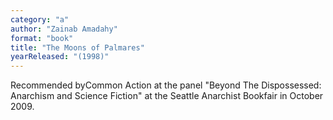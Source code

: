 ```yaml
---
category: "a"
author: "Zainab Amadahy"
format: "book"
title: "The Moons of Palmares"
yearReleased: "(1998)"
---
```

Recommended byCommon Action at the panel "Beyond The Dispossessed: Anarchism and Science Fiction" at the Seattle Anarchist Bookfair in October 2009.
 